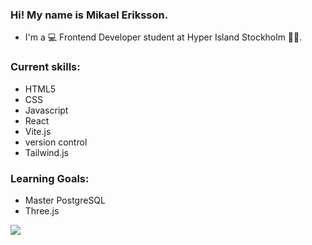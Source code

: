 ### Hi! My name is Mikael Eriksson.

- I'm  a 💻 Frontend Developer student at Hyper Island Stockholm 🧑‍🎓.

### Current skills: 
 - HTML5 
 - CSS  
 - Javascript 
 - React
 - Vite.js
 - version control
 - Tailwind.js

### Learning Goals: 

- Master PostgreSQL
- Three.js



<a href="https://visitcount.itsvg.in">
  <img src="https://visitcount.itsvg.in/api?id=Mikaer86&label=Profile%20Views&color=3&icon=5&pretty=true" />
</a>

